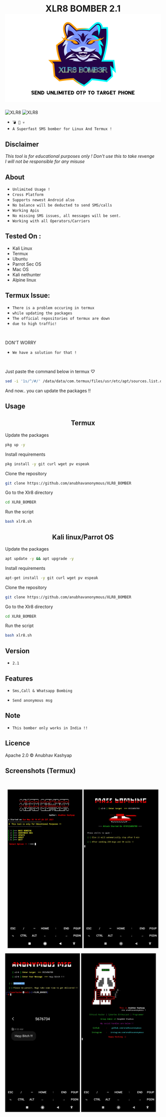 <h1 align="center">XLR8 BOMBER 2.1
<img src="logo.jpg"><br>
</h1>

<img title="XLR8" src="https://img.shields.io/badge/CODENAME%20-XLR8-SCRIPT?colorA=grey&colorB=green&style=for-the-badge"> <img title="XLR8" src="https://img.shields.io/badge/VERSION%20-2.1-SCRIPT?colorA=grey&colorB=green&style=for-the-badge">
* `💣 📱 💀`<br />
* `A Superfast SMS bomber for Linux And Termux !`

## Disclaimer
*This tool is for educational purposes only !*
_Don't use this to take revenge_<br />
*I will not be responsible for any misuse*

## About
* `Unlimited Usage !`
* `Cross Platform`
* `Supports newest Android also`
* `No balance will be deducted to send SMS/calls`
* `Working Apis`
* `No missing SMS issues, all messages will be sent.`
* `Working with all Operators/Carriers`

## Tested On :
<ul>
  <li>Kali Linux</li>
  <li>Termux</li>
  <li>Ubuntu</li>
  <li>Parrot Sec OS</li>
  <li>Mac OS</li>
  <li>Kali nethunter</li>
  <li>Alpine linux</li>
  
</ul>

## Termux Issue:
* `There is a problem occuring in termux`
* `while updating the packages`
* `The official repositories of termux are down`
* `due to high traffic!`
<br>

DON'T WORRY
* `We have a solution for that !`
<br>

Just paste the command below in termux ♡

```bash
sed -i '1s/^/#/' /data/data/com.termux/files/usr/etc/apt/sources.list.d/game.list && sed -i '1s/^/#/' /data/data/com.termux/files/usr/etc/apt/sources.list.d/science.list
```

And now.. you can update the packages !!

## Usage
<h2 align="center">Termux
</h2>

Update the packages
```bash
pkg up -y
```
Install requirements 
```bash
pkg install -y git curl wget pv espeak
```
Clone the repository
```bash
git clone https://github.com/anubhavanonymous/XLR8_BOMBER
```
Go to the Xlr8 directory
```bash
cd XLR8_BOMBER
```
Run the script
```bash
bash xlr8.sh
```

<h2 align="center">Kali linux/Parrot OS
</h2>

Update the packages
```bash
apt update -y && apt upgrade -y
```
Install requirements 
```bash
apt-get install -y git curl wget pv espeak
```
Clone the repository
```bash
git clone https://github.com/anubhavanonymous/XLR8_BOMBER
```
Go to the Xlr8 directory
```bash
cd XLR8_BOMBER
```
Run the script
```bash
bash xlr8.sh
```
## Version
* `2.1`

## Features
* `Sms,Call & Whatsapp Bombing`

* `Send anonymous msg`

## Note
* `This bomber only works in India !!`

## Licence
Apache 2.0 © Anubhav Kashyap


## Screenshots (Termux)

<br>
<p align="center">
<img width="48%" src="screenshots/IMG_20210531_101730.jpg"/>
<img width="48%" src="screenshots/IMG_20210530_164910.jpg"/>
</p>
<p align="centre">
<img width="48%" src="screenshots/IMG_20210530_165509.jpg"/>
<img width="48%" src="screenshots/IMG_20210530_165506.jpg"/>
</p>
